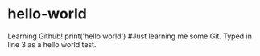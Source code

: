 # hello-world
Learning Github!
print('hello world')
#Just learning me some Git. Typed in line 3 as a hello world test.
